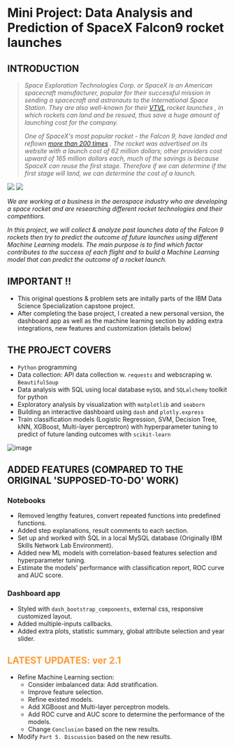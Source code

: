 # **Mini Project: Data Analysis and Prediction of SpaceX Falcon9 rocket launches**

## INTRODUCTION

> *Space Exploration Technologies Corp. or SpaceX is an American spacecraft manufacturer, popular for their successful mission in sending a spacecraft and astronauts to the International Space Station. They are also well-known for their [VTVL](https://en.wikipedia.org/wiki/VTVL) rocket launches , in which rockets can land and be resued, thus save a huge amount of launching cost for the company.*
>
> *One of SpaceX's most popular rocket - the Falcon 9, have landed and reflown [more than 200 times](https://en.wikipedia.org/wiki/List_of_Falcon_9_and_Falcon_Heavy_launches) . The rocket was advertised on its website with a launch cost of 62 million dollars; other providers cost upward of 165 million dollars each, much of the savings is because SpaceX can reuse the first stage. Therefore if we can determine if the first stage will land, we can determine the cost of a launch.*

![](https://cf-courses-data.s3.us.cloud-object-storage.appdomain.cloud/IBMDeveloperSkillsNetwork-DS0701EN-SkillsNetwork/lab_v2/images/landing_1.gif)
![](https://cf-courses-data.s3.us.cloud-object-storage.appdomain.cloud/IBMDeveloperSkillsNetwork-DS0701EN-SkillsNetwork/lab_v2/images/crash.gif)

*We are working at a business in the aerospace industry who are developing a space rocket and are researching different rocket technologies and their competitiors.*

*In this project, we will collect & analyze past launches data of the Falcon 9 rockets then try to predict the outcome of future launches using different Machine Learning models. The main purpose is to find which factor contributes to the success of each flight and to build a Machine Learning model that can predict the outcome of a rocket launch.*

## IMPORTANT !!

- This original questions & problem sets are initally parts of the IBM Data Science Specialization capstone project.
- After completing the base project, I created a new personal version, the dashboard app as well as the machine learning section by adding extra integrations, new features and customization (details below)

## THE PROJECT COVERS

- `Python` programming
- Data collection: API data collection w. `requests` and webscraping w. `BeautifulSoup`
- Data analysis with SQL using local database `mySQL` and `SQLalchemy` toolkit for python
- Exploratory analysis by visualization with `matplotlib` and `seaborn`
- Building an interactive dashboard using `dash` and `plotly.express`
- Train classification models (Logistic Regression, SVM, Decision Tree, kNN, XGBoost, Multi-layer perceptron) with hyperparameter tuning to predict of future landing outcomes with `scikit-learn`

![image](https://github.com/masonphung/project_falcon9/assets/131331827/11c3e7ac-fe07-4861-93fc-2dae37f74940)

## ADDED FEATURES (COMPARED TO THE ORIGINAL 'SUPPOSED-TO-DO' WORK)

### Notebooks

- Removed lengthy features, convert repeated functions into predefined functions.
- Added step explanations, result comments to each section.
- Set up and worked with SQL in a local MySQL database (Originally IBM Skills Network Lab Environment).
- Added new ML models with correlation-based features selection and hyperparameter tuning.
- Estimate the models' performance with classification report, ROC curve and AUC score.

### Dashboard app

- Styled with `dash_bootstrap_components`, external css, responsive customized layout.
- Added multiple-inputs callbacks.
- Added extra plots, statistic summary, global attribute selection and year slider.

## <span style="color:#ff9933">LATEST UPDATES: ver 2.1</span>
- Refine Machine Learning section: 
    - Consider imbalanced data: Add stratification.
    - Improve feature selection.
    - Refine existed models.
    - Add XGBoost and Multi-layer perceptron models.
    - Add ROC curve and AUC score to determine the performance of the models.
    - Change `Conclusion` based on the new results.
- Modify `Part 5. Discussion` based on the new results.
